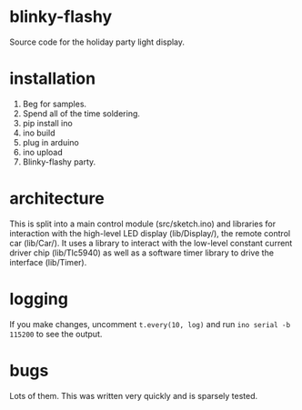 blinky-flashy
=============

Source code for the holiday party light display.

installation
============

1. Beg for samples.
2. Spend all of the time soldering.
3. pip install ino
4. ino build
5. plug in arduino
6. ino upload
7. Blinky-flashy party.

architecture
============
This is split into a main control module (src/sketch.ino) and libraries for
interaction with the high-level LED display (lib/Display/), the remote control
car (lib/Car/). It uses a library to interact with the low-level constant current
driver chip (lib/Tlc5940) as well as a software timer library to drive the
interface (lib/Timer).

logging
=======

If you make changes, uncomment `t.every(10, log)` and run
`ino serial -b 115200` to see the output.

bugs
====

Lots of them. This was written very quickly and is sparsely tested.

